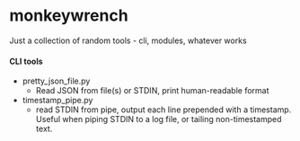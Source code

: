 # monkeywrench
Just a collection of random tools - cli, modules, whatever works

#### CLI tools
* pretty_json_file.py
  * Read JSON from file(s) or STDIN, print human-readable format
* timestamp_pipe.py
  * read STDIN from pipe, output each line prepended with a timestamp. Useful when piping STDIN to a log file, or tailing non-timestamped text. 